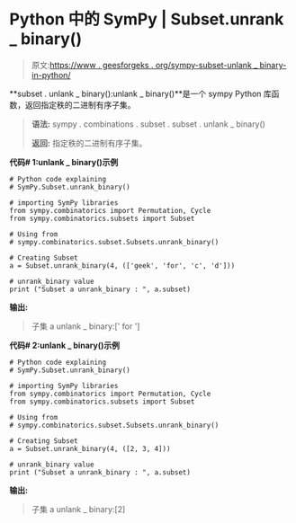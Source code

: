 # Python 中的 SymPy | Subset.unrank _ binary()

> 原文:[https://www . geesforgeks . org/sympy-subset-unlank _ binary-in-python/](https://www.geeksforgeeks.org/sympy-subset-unrank_binary-in-python/)

**subset . unlank _ binary():unlank _ binary()**是一个 sympy Python 库函数，返回指定秩的二进制有序子集。

> **语法:**
> sympy . combinations . subset . subset . unlank _ binary()
> 
> **返回:**
> 指定秩的二进制有序子集。

**代码# 1:unlank _ binary()示例**

```
# Python code explaining
# SymPy.Subset.unrank_binary()

# importing SymPy libraries
from sympy.combinatorics import Permutation, Cycle
from sympy.combinatorics.subsets import Subset

# Using from 
# sympy.combinatorics.subset.Subsets.unrank_binary()

# Creating Subset
a = Subset.unrank_binary(4, (['geek', 'for', 'c', 'd']))

# unrank_binary value
print ("Subset a unrank_binary : ", a.subset)
```

**输出:**

> 子集 a unlank _ binary:[' for ']

**代码# 2:unlank _ binary()示例**

```
# Python code explaining
# SymPy.Subset.unrank_binary()

# importing SymPy libraries
from sympy.combinatorics import Permutation, Cycle
from sympy.combinatorics.subsets import Subset

# Using from 
# sympy.combinatorics.subset.Subsets.unrank_binary()

# Creating Subset
a = Subset.unrank_binary(4, ([2, 3, 4]))

# unrank_binary value
print ("Subset a unrank_binary : ", a.subset)
```

**输出:**

> 子集 a unlank _ binary:[2]
